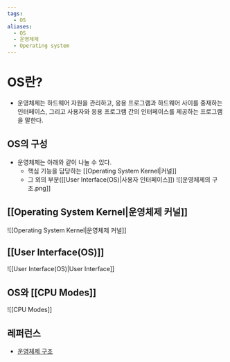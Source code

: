 ```yaml
---
tags:
  - OS
aliases:
  - OS
  - 운영체제
  - Operating system
---
```

# OS란?
- 운영체제는 하드웨어 자원을 관리하고, 응용 프로그램과 하드웨어 사이를 중재하는 인터페이스, 그리고 사용자와 응용 프로그램 간의 인터페이스를 제공하는 프로그램을 말한다. 

## OS의 구성
- 운영체제는 아래와 같이 나눌 수 있다. 
	- 핵심 기능을 담당하는 [[Operating System Kernel|커널]]
	- 그 외의 부분([[User Interface(OS)|사용자 인터페이스]])
![[운영체제의 구조.png]]
## [[Operating System Kernel|운영체제 커널]]
![[Operating System Kernel|운영체제 커널]]

## [[User Interface(OS)]]
![[User Interface(OS)|User Interface]]

## OS와 [[CPU Modes]]
![[CPU Modes]]

## 레퍼런스
- [운영체제 구조](https://velog.io/@sgwon1996/%EC%9A%B4%EC%98%81%EC%B2%B4%EC%A0%9C-%EC%9A%B4%EC%98%81%EC%B2%B4%EC%A0%9C-%EA%B5%AC%EC%A1%B0)
